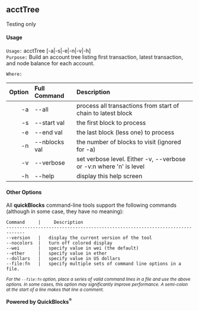 ## acctTree

Testing only

#### Usage

`Usage:`    acctTree [-a|-s|-e|-n|-v|-h]  
`Purpose:`  Build an account tree listing first transaction, latest transaction, and node balance for each account.
             
`Where:`  

| Option | Full Command | Description |
| -------: | :------- | :------- |
| -a | --all | process all transactions from start of chain to latest block |
| -s | --start val | the first block to process |
| -e | --end val | the last block (less one) to process |
| -n | --nblocks val | the number of blocks to visit (ignored for -a) |
| -v | --verbose | set verbose level. Either -v, --verbose or -v:n where 'n' is level |
| -h | --help | display this help screen |

#### Other Options

All **quickBlocks** command-line tools support the following commands (although in some case, they have no meaning):

    Command     |     Description
    -----------------------------------------------------------------------------
    --version   |   display the current version of the tool
    --nocolors  |   turn off colored display
    --wei       |   specify value in wei (the default)
    --ether     |   specify value in ether
    --dollars   |   specify value in US dollars
    --file:fn   |   specify multiple sets of command line options in a file.

<small>*For the `--file:fn` option, place a series of valid command lines in a file and use the above options. In some cases, this option may significantly improve performance. A semi-colon at the start of a line makes that line a comment.*</small>

**Powered by QuickBlocks<sup>&reg;</sup>**



